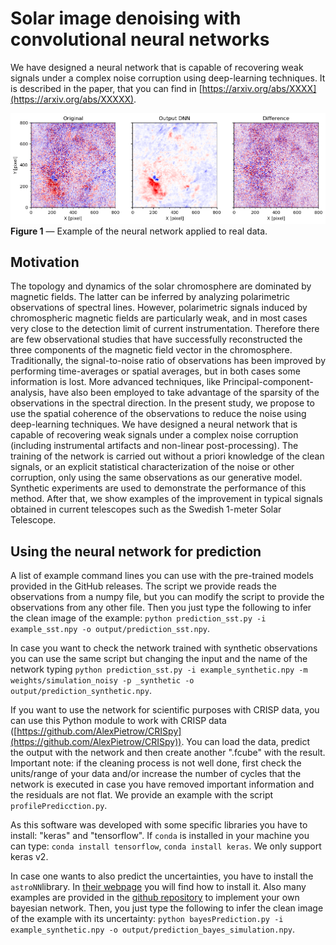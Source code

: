 # Solar image denoising with convolutional neural networks

We have designed a neural network that is capable of recovering weak signals under a complex noise corruption using deep-learning techniques. It is described in the paper, that you can find in [https://arxiv.org/abs/XXXX](https://arxiv.org/abs/XXXXX).

![example](docs/prediction_sst.png?raw=true "")
**Figure 1** — Example of the neural network applied to real data.


## Motivation

The topology and dynamics of the solar chromosphere are dominated by magnetic fields. The latter can be inferred by analyzing polarimetric observations of spectral lines. However, polarimetric signals induced by chromospheric magnetic fields are particularly weak, and in most cases very close to the detection limit of current instrumentation. Therefore there are few observational studies that have successfully reconstructed the three components of the magnetic field vector in the chromosphere. Traditionally, the signal-to-noise ratio of observations has been improved by performing time-averages or spatial averages, but in both cases some information is lost. More advanced techniques, like Principal-component-analysis, have also been employed to take advantage of the sparsity of the observations in the spectral direction. In the present study, we propose to use the spatial coherence of the observations to reduce the noise using deep-learning techniques. We have designed a neural network that is capable of recovering weak signals under a complex noise corruption (including instrumental artifacts and non-linear post-processing). The training of the network is carried out without a priori knowledge of the clean signals, or an explicit statistical characterization of the noise or other corruption, only using the same observations as our generative model. Synthetic experiments are used to demonstrate the performance of this method. After that, we show examples of the improvement in typical signals obtained in current telescopes such as the Swedish 1-meter Solar Telescope.

## Using the neural network for prediction

A list of example command lines you can use with the pre-trained models provided in the GitHub releases. The script we provide reads the observations from a numpy file, but you can modify the script to provide the observations from any other file. Then you just type the following to infer the clean image of the example: `python prediction_sst.py -i example_sst.npy -o output/prediction_sst.npy`.

In case you want to check the network trained with synthetic observations you can use the same script but changing the input and the name of the network typing `python prediction_sst.py -i example_synthetic.npy -m weights/simulation_noisy -p _synthetic -o output/prediction_synthetic.npy`.

If you want to use the network for scientific purposes with CRISP data, you can use this Python module to work with CRISP data ([https://github.com/AlexPietrow/CRISpy](https://github.com/AlexPietrow/CRISpy)). You can load the data, predict the output with the network and then create another ".fcube" with the result. Important note: if the cleaning process is not well done, first check the units/range of your data and/or increase the number of cycles that the network is executed in case you have removed important information and the residuals are not flat. We provide an example with the script `profilePredicction.py`.

As this software was developed with some specific libraries you have to install: "keras" and "tensorflow". If `conda` is installed in your machine you can type:  `conda install tensorflow`, `conda install keras`. We only support keras v2.

In case one wants to also predict the uncertainties, you have to install the `astroNN`library. In [their webpage](https://astronn.readthedocs.io) you will 
find how to install it. Also many examples are provided in the [github repository](https://github.com/henrysky/astroNN/tree/master/demo_tutorial/NN_uncertainty_analysis) to implement your own bayesian network. Then, you just type the following to infer the clean image of the example with its uncertainty: `python bayesPrediction.py -i example_synthetic.npy -o output/prediction_bayes_simulation.npy`.


